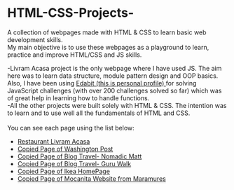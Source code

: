 # HTML-CSS-Projects-
 A collection of webpages made with HTML & CSS to learn basic web development skills. <br>
 My main objective is to use these webpages as a playground to learn, practice and improve HTML/CSS and JS skills.<br>

 -Livram Acasa project is the only webpage where I have used JS. The aim here was to learn data structure, module pattern design and OOP basics. Also, I have been using <a href='https://edabit.com/user/9LDTSLezN3xk4hpAx' target="_blank">Edabit (this is personal profile) </a> for solving JavaScript challenges (with over 200 challenges solved so far)  which was of great help in learning how to handle functions.<br>
 -All the other projects were built solely with HTML & CSS. The intention was to learn and to use well all the fundamentals of HTML and CSS.<br>
<br>
You can see each page using the list below:<br>
<ul>
 <li> <a href='https://antoniumoises.github.io/restaurant-livram-acasa/' target='_blank'> Restaurant Livram Acasa </a> </li>
 <li> <a href='https://antoniumoises.github.io/copy-washington-post/' target='_blank'> Copied Page of Washington Post </a> </li>
 <li> <a href='https://antoniumoises.github.io/copy-nomadic-travel/' target='_blank'>Copied Page of Blog Travel- Nomadic Matt  </a> </li>
 <li> <a href='https://antoniumoises.github.io/copied-guru-walk/' target='_blank'> Copied Page of Blog Travel- Guru Walk   </a></li>
 <li> <a href='https://antoniumoises.github.io/copied-ikea/' target='_blank'> Copied Page of Ikea HomePage</a> </li>
 <li> <a href='https://antoniumoises.github.io/copied-mocanita/' target='_blank'> Copied Page of Mocanita Website from Maramures </a> </li>
  
</ul>


